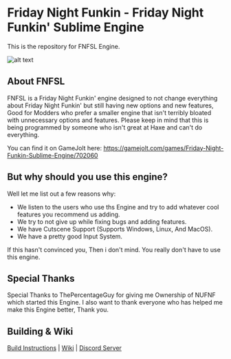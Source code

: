 # Friday Night Funkin - Friday Night Funkin' Sublime Engine

This is the repository for FNFSL Engine.

![alt text](https://github.com/SpunBlue/Friday-Night-Funkin-Sublime-Engine/blob/master/assets/shared/images/sublimeengine.png?raw=true)

## About FNFSL
FNFSL is a Friday Night Funkin' engine designed to not change everything about Friday Night Funkin' but still having new options and new features, Good for Modders who prefer a smaller engine that isn't terribly bloated with unnecessary options and features. Please keep in mind that this is being programmed by someone who isn't great at Haxe and can't do everything.
 
You can find it on GameJolt here: https://gamejolt.com/games/Friday-Night-Funkin-Sublime-Engine/702060

## But why should you use this engine?
Well let me list out a few reasons why:
* We listen to the users who use ths Engine and try to add whatever cool features you recommend us adding.
* We try to not give up while fixing bugs and adding features.
* We have Cutscene Support (Supports Windows, Linux, And MacOS).
* We have a pretty good Input System.

If this hasn't convinced you, Then i don't mind. You really don't have to use this engine.
 
## Special Thanks
Special Thanks to ThePercentageGuy for giving me Ownership of NUFNF which started this Engine.
I also want to thank everyone who has helped me make this Engine better, Thank you.

## Building & Wiki
 [Build Instructions](https://github.com/SpunBlue/Friday-Night-Funkin-Sublime-Engine/wiki/Build-Instructions) | [Wiki](https://github.com/SpunBlue/Friday-Night-Funkin-Sublime-Engine/wiki) | [Discord Server](https://discord.gg/wdNrAPxcHN)
